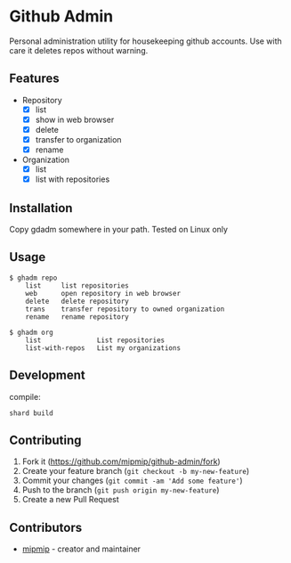 # Github Admin

Personal administration utility for housekeeping github accounts. Use with care
it deletes repos without warning.

## Features

* Repository
  * [x] list
  * [x] show in web browser
  * [x] delete
  * [x] transfer to organization
  * [x] rename
* Organization
  * [x] list
  * [x] list with repositories

## Installation

Copy gdadm somewhere in your path. Tested on Linux only

## Usage

```
$ ghadm repo
    list     list repositories
    web      open repository in web browser
    delete   delete repository
    trans    transfer repository to owned organization
    rename   rename repository

$ ghadm org
    list              List repositories
    list-with-repos   List my organizations
```


## Development

compile:

```
shard build
```

## Contributing

1. Fork it (<https://github.com/mipmip/github-admin/fork>)
2. Create your feature branch (`git checkout -b my-new-feature`)
3. Commit your changes (`git commit -am 'Add some feature'`)
4. Push to the branch (`git push origin my-new-feature`)
5. Create a new Pull Request

## Contributors

- [mipmip](https://github.com/mipmip) - creator and maintainer
